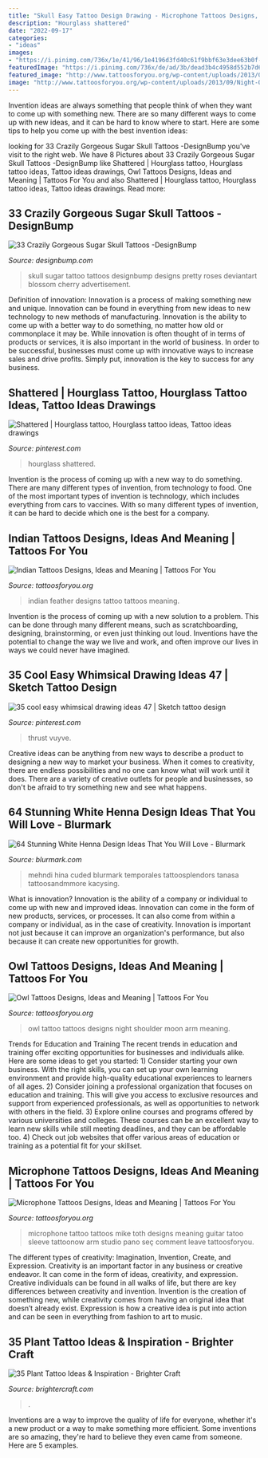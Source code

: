 ```yaml
---
title: "Skull Easy Tattoo Design Drawing - Microphone Tattoos Designs, Ideas And Meaning"
description: "Hourglass shattered"
date: "2022-09-17"
categories:
- "ideas"
images:
- "https://i.pinimg.com/736x/1e/41/96/1e4196d3fd40c61f9bbf63e3dee63b0f--hourglass-artsy-fartsy.jpg"
featuredImage: "https://i.pinimg.com/736x/de/ad/3b/dead3b4c4958d552b7d6192bac7bd251.jpg"
featured_image: "http://www.tattoosforyou.org/wp-content/uploads/2013/09/Night-Owl-Tattoo.jpg"
image: "http://www.tattoosforyou.org/wp-content/uploads/2013/09/Night-Owl-Tattoo.jpg"
---
```



Invention ideas are always something that people think of when they want to come up with something new. There are so many different ways to come up with new ideas, and it can be hard to know where to start. Here are some tips to help you come up with the best invention ideas:

	

		
looking for 33 Crazily Gorgeous Sugar Skull Tattoos -DesignBump you've visit to the right web. We have 8 Pictures about 33 Crazily Gorgeous Sugar Skull Tattoos -DesignBump like Shattered | Hourglass tattoo, Hourglass tattoo ideas, Tattoo ideas drawings, Owl Tattoos Designs, Ideas and Meaning | Tattoos For You and also Shattered | Hourglass tattoo, Hourglass tattoo ideas, Tattoo ideas drawings. Read more:
		
    
## 33 Crazily Gorgeous Sugar Skull Tattoos -DesignBump

<img loading=lazy src="https://designbump.com/wp-content/uploads/2015/07/Sugar-Skull-Tattoo-wallpapers.jpg" onerror="this.onerror=null;this.src='https://tse1.mm.bing.net/th?id=OIP.tDuBtn-bIb4PAS3H6yjdvwHaFm&amp;pid=15.1';" alt="33 Crazily Gorgeous Sugar Skull Tattoos -DesignBump">

_Source: designbump.com_

>skull sugar tattoo tattoos designbump designs pretty roses deviantart blossom cherry advertisement. 

	

Definition of innovation:
Innovation is a process of making something new and unique. Innovation can be found in everything from new ideas to new technology to new methods of manufacturing. Innovation is the ability to come up with a better way to do something, no matter how old or commonplace it may be.
While innovation is often thought of in terms of products or services, it is also important in the world of business. In order to be successful, businesses must come up with innovative ways to increase sales and drive profits. Simply put, innovation is the key to success for any business.

    
## Shattered | Hourglass Tattoo, Hourglass Tattoo Ideas, Tattoo Ideas Drawings

<img loading=lazy src="https://i.pinimg.com/736x/1e/41/96/1e4196d3fd40c61f9bbf63e3dee63b0f--hourglass-artsy-fartsy.jpg" onerror="this.onerror=null;this.src='https://tse4.mm.bing.net/th?id=OIP.2jq9yiHxRxHUkiVx0mb3ZAHaJ3&amp;pid=15.1';" alt="Shattered | Hourglass tattoo, Hourglass tattoo ideas, Tattoo ideas drawings">

_Source: pinterest.com_

>hourglass shattered. 

	

Invention is the process of coming up with a new way to do something. There are many different types of invention, from technology to food. One of the most important types of invention is technology, which includes everything from cars to vaccines. With so many different types of invention, it can be hard to decide which one is the best for a company.

    
## Indian Tattoos Designs, Ideas And Meaning | Tattoos For You

<img loading=lazy src="http://www.tattoosforyou.org/wp-content/uploads/2013/10/Indian-Feather-Tattoo-Designs.jpg" onerror="this.onerror=null;this.src='https://tse2.mm.bing.net/th?id=OIP.ax2YKfArGas0_GiTq0-yuwHaKE&amp;pid=15.1';" alt="Indian Tattoos Designs, Ideas and Meaning | Tattoos For You">

_Source: tattoosforyou.org_

>indian feather designs tattoo tattoos meaning. 

	

Invention is the process of coming up with a new solution to a problem. This can be done through many different means, such as scratchboarding, designing, brainstorming, or even just thinking out loud. Inventions have the potential to change the way we live and work, and often improve our lives in ways we could never have imagined.

    
## 35 Cool Easy Whimsical Drawing Ideas 47 | Sketch Tattoo Design

<img loading=lazy src="https://i.pinimg.com/736x/de/ad/3b/dead3b4c4958d552b7d6192bac7bd251.jpg" onerror="this.onerror=null;this.src='https://tse4.mm.bing.net/th?id=OIP.6_W4bXEEQBs4fcV4MpUWYgHaPj&amp;pid=15.1';" alt="35 cool easy whimsical drawing ideas 47 | Sketch tattoo design">

_Source: pinterest.com_

>thrust vuyve. 

	

Creative ideas can be anything from new ways to describe a product to designing a new way to market your business. When it comes to creativity, there are endless possibilities and no one can know what will work until it does. There are a variety of creative outlets for people and businesses, so don't be afraid to try something new and see what happens.

    
## 64 Stunning White Henna Design Ideas That You Will Love - Blurmark

<img loading=lazy src="https://www.blurmark.com/wp-content/uploads/2017/01/White-Henna-Design-36.jpg" onerror="this.onerror=null;this.src='https://tse1.mm.bing.net/th?id=OIP.TPBefsP9IQ2YHt5Wtv5OfwHaHY&amp;pid=15.1';" alt="64 Stunning White Henna Design Ideas That You Will Love - Blurmark">

_Source: blurmark.com_

>mehndi hina cuded blurmark temporales tattoosplendors tanasa tattoosandmmore kacysing. 

	

What is innovation?
Innovation is the ability of a company or individual to come up with new and improved ideas. Innovation can come in the form of new products, services, or processes. It can also come from within a company or individual, as in the case of creativity. Innovation is important not just because it can improve an organization's performance, but also because it can create new opportunities for growth.

    
## Owl Tattoos Designs, Ideas And Meaning | Tattoos For You

<img loading=lazy src="http://www.tattoosforyou.org/wp-content/uploads/2013/09/Night-Owl-Tattoo.jpg" onerror="this.onerror=null;this.src='https://tse2.mm.bing.net/th?id=OIP.poZijkP7AjmqZBAlZs8leAHaJ4&amp;pid=15.1';" alt="Owl Tattoos Designs, Ideas and Meaning | Tattoos For You">

_Source: tattoosforyou.org_

>owl tattoo tattoos designs night shoulder moon arm meaning. 

	

Trends for Education and Training
The recent trends in education and training offer exciting opportunities for businesses and individuals alike. Here are some ideas to get you started: 1) Consider starting your own business. With the right skills, you can set up your own learning environment and provide high-quality educational experiences to learners of all ages. 2) Consider joining a professional organization that focuses on education and training. This will give you access to exclusive resources and support from experienced professionals, as well as opportunities to network with others in the field. 3) Explore online courses and programs offered by various universities and colleges. These courses can be an excellent way to learn new skills while still meeting deadlines, and they can be affordable too. 4) Check out job websites that offer various areas of education or training as a potential fit for your skillset.

    
## Microphone Tattoos Designs, Ideas And Meaning | Tattoos For You

<img loading=lazy src="https://www.tattoosforyou.org/wp-content/uploads/2016/03/Microphone-Tattoo-Ideas.jpg" onerror="this.onerror=null;this.src='https://tse4.mm.bing.net/th?id=OIP.YL-rluAsx1W0acSqOVDiawAAAA&amp;pid=15.1';" alt="Microphone Tattoos Designs, Ideas and Meaning | Tattoos For You">

_Source: tattoosforyou.org_

>microphone tattoo tattoos mike toth designs meaning guitar tatoo sleeve tattoonow arm studio pano seç comment leave tattoosforyou. 

	

The different types of creativity: Imagination, Invention, Create, and Expression.
Creativity is an important factor in any business or creative endeavor. It can come in the form of ideas, creativity, and expression. Creative individuals can be found in all walks of life, but there are key differences between creativity and invention. Invention is the creation of something new, while creativity comes from having an original idea that doesn’t already exist. Expression is how a creative idea is put into action and can be seen in everything from fashion to art to music.

    
## 35 Plant Tattoo Ideas &amp; Inspiration - Brighter Craft

<img loading=lazy src="https://brightercraft.com/wp-content/uploads/2018/11/img_5555.jpg" onerror="this.onerror=null;this.src='https://tse1.mm.bing.net/th?id=OIP.wDR6ePF17DwATy0UmfDhPQHaJ4&amp;pid=15.1';" alt="35 Plant Tattoo Ideas &amp; Inspiration - Brighter Craft">

_Source: brightercraft.com_

>. 

	

Inventions are a way to improve the quality of life for everyone, whether it's a new product or a way to make something more efficient. Some inventions are so amazing, they're hard to believe they even came from someone. Here are 5 examples.

